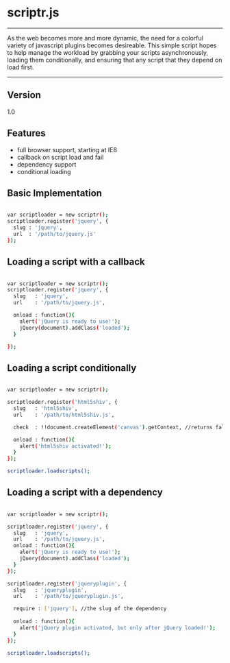 scriptr.js
=========
---
As the web becomes more and more dynamic, the need for a colorful variety of javascript plugins becomes desireable. This simple script hopes to help manage the workload by grabbing your scripts asynchronously, loading them conditionally, and ensuring that any script that they depend on load first.

---
Version
----

1.0

Features
----

  - full browser support, starting at IE8
  - callback on script load and fail
  - dependency support
  - conditional loading


Basic Implementation
----

```sh

var scriptloader = new scriptr();
scriptloader.register('jquery', {
  slug : 'jquery',
  url  : '/path/to/jquery.js'
});

```
Loading a script with a callback
----

```sh

var scriptloader = new scriptr();
scriptloader.register('jquery', {
  slug   : 'jquery',
  url    : '/path/to/jquery.js',

  onload : function(){
    alert('jQuery is ready to use!');
    jQuery(document).addClass('loaded');
  }

});

```
Loading a script conditionally
----

```sh

var scriptloader = new scriptr();

scriptloader.register('html5shiv', {
  slug   : 'html5shiv',
  url    : '/path/to/html5shiv.js',

  check  : !!document.createElement('canvas').getContext, //returns false in ie8, where html5shiv is needed

  onload : function(){
    alert('html5shiv activated!');
  }
});

scriptloader.loadscripts();

```

Loading a script with a dependency
----

```sh

var scriptloader = new scriptr();

scriptloader.register('jquery', {
  slug   : 'jquery',
  url    : '/path/to/jquery.js',
  onload : function(){
    alert('jQuery is ready to use!');
    jQuery(document).addClass('loaded');
  }
});

scriptloader.register('jqueryplugin', {
  slug   : 'jqueryplugin',
  url    : '/path/to/jqueryplugin.js',

  require : ['jquery'], //the slug of the dependency
  
  onload : function(){
    alert('jQuery plugin activated, but only after jQuery loaded!');
  }
});

scriptloader.loadscripts();

```
